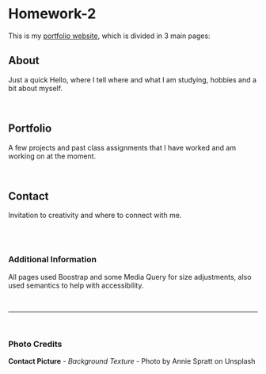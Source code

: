 # **Homework-2**

This is my [portfolio website](https://vjeuel.github.io/homework-2.3), which is divided in 3 main pages:

## **About**
Just a quick Hello, where I tell where and what I am studying, hobbies and a bit about myself.


<br>

## **Portfolio**
A few projects and past class assignments that I have worked and am working on at the moment.

<br>

## **Contact**
Invitation to creativity and where to connect with me.

<br>
<br>

### **Additional Information**
All pages used Boostrap and some Media Query for size adjustments, also used semantics to help with accessibility.

<br>
<hr>
<br>

### **Photo Credits**

**Contact Picture** - *Background Texture* - Photo by Annie Spratt on Unsplash